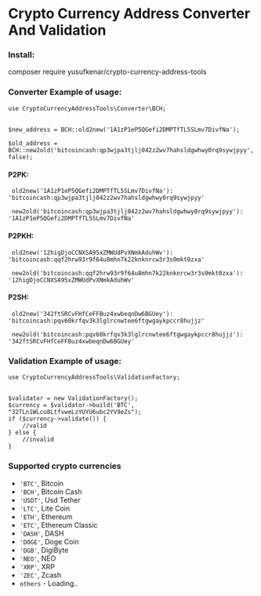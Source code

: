 # Crypto Currency Address Converter And Validation

### Install: 
composer require yusufkenar/crypto-currency-address-tools




### Converter Example of usage: 
    use CryptoCurrencyAddressTools\Converter\BCH;
 ##
    $new_address = BCH::old2new('1A1zP1eP5QGefi2DMPTfTL5SLmv7DivfNa');
      
    $old_address = BCH::new2old('bitcoincash:qp3wjpa3tjlj042z2wv7hahsldgwhwy0rq9sywjpyy', false);
      
   #### P2PK:
     
     old2new('1A1zP1eP5QGefi2DMPTfTL5SLmv7DivfNa'): 'bitcoincash:qp3wjpa3tjlj042z2wv7hahsldgwhwy0rq9sywjpyy'
     
     new2old('bitcoincash:qp3wjpa3tjlj042z2wv7hahsldgwhwy0rq9sywjpyy'): '1A1zP1eP5QGefi2DMPTfTL5SLmv7DivfNa'
     
   #### P2PKH:
     
     old2new('12higDjoCCNXSA95xZMWUdPvXNmkAduhWv'): 'bitcoincash:qqf2hrw93r9f64u8mhn7k22knknrcw3r3s0mkt0zxa'
     
     new2old('bitcoincash:qqf2hrw93r9f64u8mhn7k22knknrcw3r3s0mkt0zxa'): '12higDjoCCNXSA95xZMWUdPvXNmkAduhWv'
     
   #### P2SH:
     
     old2new('342ftSRCvFHfCeFFBuz4xwbeqnDw6BGUey'): 'bitcoincash:pqv60krfqv3k3lglrcnwtee6ftgwgaykpccr8hujjz'
     
     new2old('bitcoincash:pqv60krfqv3k3lglrcnwtee6ftgwgaykpccr8hujjz'): '342ftSRCvFHfCeFFBuz4xwbeqnDw6BGUey'

### Validation Example of usage: 

    use CryptoCurrencyAddressTools\ValidationFactory;
##
    $validator = new ValidationFactory();
    $currency = $validator->build('BTC', "32TLn1WLcu8LtfvweLzYUYU6ubc2YV9eZs");
    if ($currency->validate()) {
        //valid
    } else {
        //invalid
    }
        

### Supported crypto currencies

* `'BTC'`, Bitcoin
* `'BCH'`, Bitcoin Cash
* `'USDT'`, Usd Tether
* `'LTC'`, Lite Coin
* `'ETH'`, Ethereum
* `'ETC'`, Ethereum Classic
* `'DASH'`, DASH
* `'DOGE'`, Doge Coin
* `'DGB'`, DigiByte
* `'NEO'`, NEO
* `'XRP'`, XRP
* `'ZEC'`, Zcash
* `others` - Loading..
